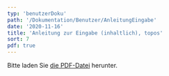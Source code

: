 ```yaml
---
typ: 'benutzerDoku'
path: '/Dokumentation/Benutzer/AnleitungEingabe'
date: '2020-11-16'
title: 'Anleitung zur Eingabe (inhaltlich), topos'
sort: 7
pdf: true
---
```


Bitte laden Sie&nbsp;<a rel="noopener noreferrer" href="https://ucarecdn.com/610999e7-52f8-43fb-a4b0-f09da7767aa0/AnleitungEingabe.pdf">die PDF-Datei</a>&nbsp;herunter.

